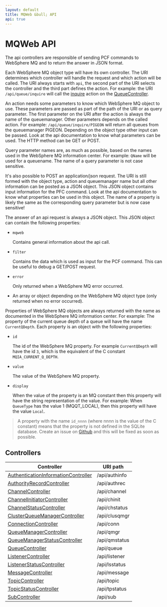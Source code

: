 ```yaml
---
layout: default
title: MQWeb &bull; API
api: true
---
```


MQWeb API
=========

The api controllers are responsible of sending PCF commands to WebSphere MQ 
and to return the answer in JSON format.

Each WebSphere MQ object type will have its own controller. The URI determines 
which controller will handle the request and which action will be called. The 
URI always starts with `api`, the second part of the URI selects the controller 
and the third part defines the action. For example: the URI `/api/queue/inquire` 
will call the [inquire](queue.html#inquire) action on the 
[QueueController](queue.html). 

An action needs some parameters to know which WebSphere MQ object to use. These 
parameters are passed as part of the path of the URI or as query parameter. 
The first parameter on the URI after the action is always the name of the 
queuemanager. Other parameters depends on the called action.
For example: `/api/queue/inquire/PIGEON` will return all queues from the queuemanager 
PIGEON. Depending on the object type other input can be passed. Look at the api
documentation to know what parameters can be used. The HTTP method can be GET or POST.

Query parameter names are, as much as possible, based on the names used in the
WebSphere MQ information center. For example: `QName` will be used for a queuename.
The name of a query parameter is not case sensitive.

It's also possible to POST an application/json request. The URI is still formed
with the object type, action and queuemanager name but all other information can be
posted as a JSON object. This JSON object contains input information for the PFC 
command. Look at the api documentation to know what properties can be used in 
this object. The name of a property is likely the same as the corresponding 
query parameter but is now case sensitive!

The answer of an api request is always a JSON object. This JSON object can contain the
following properties:

+ `mqweb`

  Contains general information about the api call.

+ `filter`

  Contains the data which is used as input for the PCF command. This can be 
  useful to debug a GET/POST request.

+ `error`

  Only returned when a WebSphere MQ error occurred.

+ An array or object depending on the WebSphere MQ object type (only returned when 
  no error occurred).

Properties of WebSphere MQ objects are always returned with the name as documented 
in the WebSphere MQ information center. For example: The property of the current 
queue depth of a queue will have the name `CurrentQDepth`. Each property is an
object with the following properties:

+ `id`

  The id of the WebSphere MQ property. For example `CurrentQDepth` will have the
  id `3`, which is the equivalent of the C constant `MQIA_CURRENT_Q_DEPTH`.

+ `value`

  The value of the WebSphere MQ property.

+ `display`

  When the value of the property is an MQ constant then this property will have
  the string representation of the value. For example: When `QueueType` has the
  value 1 (MQQT_LOCAL), then this property will have the value `Local`. 

> A property with the name `id_nnnn` (where nnnn is the value of the C constant) 
> means that the property is not defined in the SQLite database. Create an 
> issue on [Github](https://github.com/fbraem/mqweb/issues) and this will be 
> fixed as soon as possible.

Controllers
-----------

|Controller|URI path|
|----------|--------|
|[AuthenticationInformationController](authinfo.html)|/api/authinfo|
|[AuthorityRecordController](authrec.html)|/api/authrec|
|[ChannelController](channel.html)|/api/channel|
|[ChannelInitiatorController](chinit.html)|/api/chinit|
|[ChannelStatusController](chstatus.html)|/api/chstatus|
|[ClusterQueueManagerController](clusqmgr.html)|/api/clusqmgr|
|[ConnectionController](conn.html)|/api/conn|
|[QueueManagerController](qmgr.html)|/api/qmgr|
|[QueueManagerStatusController](qmstatus.html)|/api/qmstatus|
|[QueueController](queue.html)|/api/queue|
|[ListenerController](listener.html)|/api/listener|
|[ListenerStatusController](lsstatus.html)|/api/lsstatus|
|[MessageController](message.html)|/api/message|
|[TopicController](topic.html)|/api/topic|
|[TopicStatusController](tpstatus.html)|/api/tpstatus|
|[SubController](sub.html)|/api/sub|

